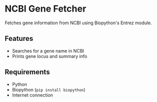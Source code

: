# NCBI Gene Fetcher
Fetches gene information from NCBI using Biopython's Entrez module.

## Features
- Searches for a gene name in NCBI
- Prints gene locus and summary info

## Requirements
- Python
- Biopython (`pip install biopython`)
- Internet connection
